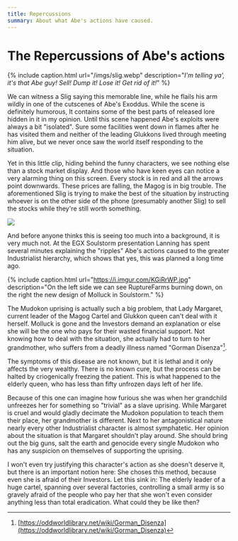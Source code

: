 ```yaml
---
title: Repercussions
summary: About what Abe's actions have caused.
---
```

# The Repercussions of Abe's actions


{% include caption.html url="/imgs/slig.webp" description="<i>I'm telling ya', it's that Abe guy! Sell! Dump it! Lose it! Get rid of it!</i>" %}

We can witness a Slig saying this memorable line, while he flails his
arm wildly in one of the cutscenes of Abe's Exoddus. While the scene is
definitely humorous, It contains some of the best parts of released lore
hidden in it in my opinion. Until this scene happened Abe's exploits were
always a bit "isolated". Sure some facilities went down in flames after he
has visited them and neither of the leading Glukkons lived through meeting
him alive, but we never once saw the world itself responding to the
situation.

Yet in this little clip, hiding behind the funny characters, we
see nothing else than a stock market display. And those who have keen eyes
can notice a very alarming thing on this screen. Every stock is in red and
all the arrows point downwards. These prices are falling, the Magog is in
big trouble. The aforementioned Slig is trying to make the best of the
situation by instructing whoever is on the other side of the phone
(presumably another Slig) to sell the stocks while they're still worth
something.

![](/imgs/ripples.webp)

And before anyone thinks this is seeing too much into a background, it is very
much not. At the EGX Soulstorm presentation Lanning has spent several minutes
explaining the "ripples" Abe's actions caused to the greater Industrialist
hierarchy, which shows that yes, this was planned a long time ago.

{% include caption.html url="https://i.imgur.com/KGiRrWP.jpg" description="On the left side we can see RuptureFarms burning down, on the right the new design of Molluck in Soulstorm." %}

The Mudokon uprising is actually such a big problem, that Lady Margaret, current
leader of the Magog Cartel and Glukkon queen can't deal with it herself. Molluck
is gone and the Investors demand an explanation or else she will be the one who
pays for their wasted financial support. Not knowing how to deal with the
situation, she actually had to turn to her grandmother, who suffers from a
deadly illness named "Gorman Disenza"[^1].

The symptoms of this disease are not known, but it is lethal and it only
affects the very wealthy. There is no known cure, but the process can be
halted by criogenically freezing the patient. This is what happened to the
elderly queen, who has less than fifty unfrozen days left of her life.

Because of this one can imagine how furious she was when her grandchild
unfreezes her for something so "trivial" as a slave uprising. While
Margaret is cruel and would gladly decimate the Mudokon population to teach
them their place, her grandmother is different. Next to her antagonistical
nature nearly every other Industrialist character is almost symphatetic.
Her opinion about the situation is that Margaret shouldn't play around. She
should bring out the big guns, salt the earth and genocide every single
Mudokon who has any suspicion on themselves of supporting the uprising.

I won't even try justifying this character's action as she doesn't deserve it,
but there is an important notion here: She choses this method, because even she
is afraid of their Investors. Let this sink in: The elderly leader of a huge
cartel, spanning over several factories, controlling a small army is so gravely
afraid of the people who pay her that she won't even consider anything less
than total eradication. What could they be like then?

[^1]: [https://oddworldlibrary.net/wiki/Gorman_Disenza](https://oddworldlibrary.net/wiki/Gorman_Disenza)
